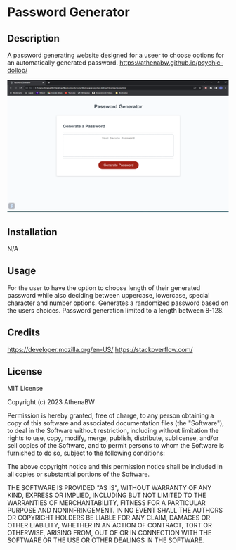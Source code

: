 # Password Generator

## Description

A password generating website designed for a useer to choose options for an automatically generated password. 
https://athenabw.github.io/psychic-dollop/

![Alt text](Assets/Screenshot%202023-03-15%20170213.png)


## Installation

N/A

## Usage

For the user to have the option to choose length of their generated password while also deciding between uppercase, lowercase, special character and number options. Generates a randomized password based on the users choices. Password generation limited to a length between 8-128.


## Credits

https://developer.mozilla.org/en-US/
https://stackoverflow.com/

## License

MIT License

Copyright (c) 2023 AthenaBW

Permission is hereby granted, free of charge, to any person obtaining a copy
of this software and associated documentation files (the "Software"), to deal
in the Software without restriction, including without limitation the rights
to use, copy, modify, merge, publish, distribute, sublicense, and/or sell
copies of the Software, and to permit persons to whom the Software is
furnished to do so, subject to the following conditions:

The above copyright notice and this permission notice shall be included in all
copies or substantial portions of the Software.

THE SOFTWARE IS PROVIDED "AS IS", WITHOUT WARRANTY OF ANY KIND, EXPRESS OR
IMPLIED, INCLUDING BUT NOT LIMITED TO THE WARRANTIES OF MERCHANTABILITY,
FITNESS FOR A PARTICULAR PURPOSE AND NONINFRINGEMENT. IN NO EVENT SHALL THE
AUTHORS OR COPYRIGHT HOLDERS BE LIABLE FOR ANY CLAIM, DAMAGES OR OTHER
LIABILITY, WHETHER IN AN ACTION OF CONTRACT, TORT OR OTHERWISE, ARISING FROM,
OUT OF OR IN CONNECTION WITH THE SOFTWARE OR THE USE OR OTHER DEALINGS IN THE
SOFTWARE.
